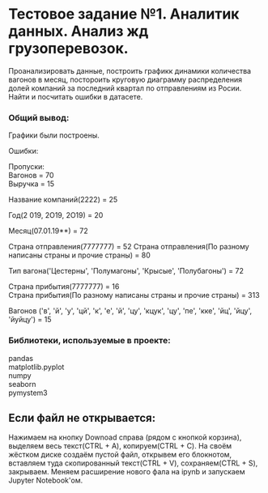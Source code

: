 # Тестовое задание №1. Аналитик данных. Анализ жд грузоперевозок.

Проанализировать данные, построить графикк динамики количества вагонов в месяц, постороить круговую диаграмму распределения долей компаний за последний квартал по отправлениям из Росии. Найти и посчитать ошибки в датасете.  

### Общий вывод:

Графики были построены.  

Ошибки:  

Пропуски:  
Вагонов = 70  
Выручка = 15  

Название компаний(2222) = 25  

Год(2 019, 2О19, 2О19) = 20  

Месяц(07.01.19**) = 72  

Страна отправления(7777777) = 52 Страна отправления(По разному написаны страны и прочие страны) = 80  

Тип вагона('Цестерны', 'Полумагоны', 'Крысые', 'Полубагоны') = 72  

Страна прибытия(7777777) = 16  
Страна прибытия(По разному написаны страны и прочие страны) = 313  

Вагонов ('в', 'й', 'у', 'цй', 'к', 'е', 'й', 'цу', 'кцук', 'цу', 'пе', 'кке', 'йц', 'йцу', 'йуйцу') = 15  

### Библиотеки, используемые в проекте:  

pandas  
matplotlib.pyplot  
numpy  
seaborn  
pymystem3  

## Если файл не открывается:  

Нажимаем на кнопку Downoad справа (рядом с кнопкой корзина), выделяем весь текст(CTRL + A), копируем(CTRL + C). На своём жёстком диске создаём пустой файл, открывем его блокнотом, вставляем туда скопированный текст(CTRL + V), сохраняем(CTRL + S), закрываем. Меняем расширение нового фала на ipynb и запускаем Jupyter Notebook'ом.  
